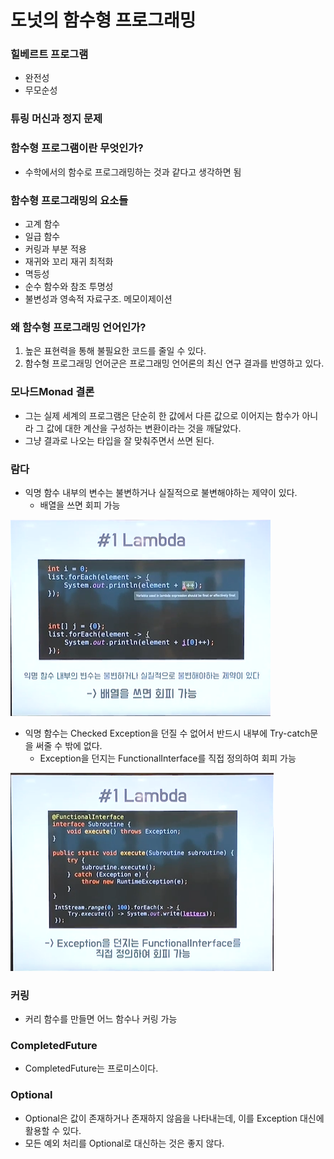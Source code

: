 # 도넛의 함수형 프로그래밍

### 힐베르트 프로그램
+ 완전성
+ 무모순성

### 튜링 머신과 정지 문제

### 함수형 프로그램이란 무엇인가?
+ 수학에서의 함수로 프로그래밍하는 것과 같다고 생각하면 됨

### 함수형 프로그래밍의 요소들
+ 고계 함수
+ 일급 함수
+ 커링과 부분 적용
+ 재귀와 꼬리 재귀 최적화
+ 멱등성
+ 순수 함수와 참조 투명성
+ 불변성과 영속적 자료구조. 메모이제이션

### 왜 함수형 프로그래밍 언어인가?
1. 높은 표현력을 통해 불필요한 코드를 줄일 수 있다.
2. 함수형 프로그래밍 언어군은 프로그래밍 언어론의 최신 연구 결과를 반영하고 있다.

### 모나드Monad 결론
+ 그는 실제 세계의 프로그램은 단순히 한 값에서 다른 값으로 이어지는 함수가 아니라 그 값에 대한 계산을 구성하는 변환이라는 것을 깨달았다.
+ 그냥 결과로 나오는 타입을 잘 맞춰주면서 쓰면 된다.

### 람다
+ 익명 함수 내부의 변수는 불변하거나 실질적으로 불변해야하는 제약이 있다.
    - 배열을 쓰면 회피 가능

![img.png](img.png)

+ 익명 함수는 Checked Exception을 던질 수 없어서 반드시 내부에 Try-catch문을 써줄 수 밖에 없다.
    - Exception을 던지는 FunctionalInterface를 직접 정의하여 회피 가능

![img_1.png](img_1.png)

### 커링
+ 커리 함수를 만들면 어느 함수나 커링 가능

### CompletedFuture
+ CompletedFuture는 프로미스이다.

### Optional
+ Optional은 값이 존재하거나 존재하지 않음을 나타내는데, 이를 Exception 대신에 활용할 수 있다.
+ 모든 예외 처리를 Optional로 대신하는 것은 좋지 않다.